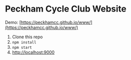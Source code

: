 # Peckham Cycle Club Website

Demo: [https://peckhamcc.github.io/www/](https://peckhamcc.github.io/www/)

1. Clone this repo
1. `npm install`
1. `npm start`
1. [http://localhost:9000](http://localhost:9000)
